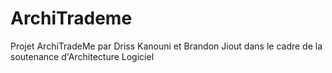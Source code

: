 # ArchiTrademe
Projet ArchiTradeMe par Driss Kanouni et Brandon Jiout dans le cadre de la soutenance d'Architecture Logiciel
